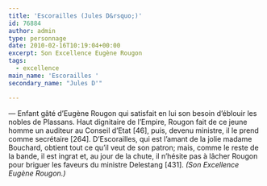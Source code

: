 ```yaml
---
title: 'Escorailles (Jules D&rsquo;)'
id: 76884
author: admin
type: personnage
date: 2010-02-16T10:19:04+00:00
excerpt: Son Excellence Eugène Rougon
tags:
  - excellence
main_name: 'Escorailles '
secondary_name: "Jules D'"

---
```

— Enfant gâté d&rsquo;Eugène Rougon qui satisfait en lui son besoin d&rsquo;éblouir les nobles de Plassans. Haut dignitaire de l&rsquo;Empire, Rougon fait de ce jeune homme un auditeur au Conseil d&rsquo;Etat [46], puis, devenu ministre, il le prend comme secrétaire [264]. D&rsquo;Escorailles, qui est l&rsquo;amant de la jolie madame Bouchard, obtient tout ce qu&rsquo;il veut de son patron; mais, comme le reste de la bande, il est ingrat et, au jour de la chute, il n&rsquo;hésite pas à lâcher Rougon pour briguer les faveurs du ministre Delestang [431]. _(Son Excellence Eugène Rougon.)_